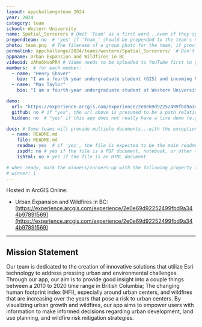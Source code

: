 ```yaml
---
layout: appchallengeteam_2024
year: 2024
category: team
school: Western University
name: Spatial_Sorcerers # Omit 'Team' as a first word...even if they specifically named themselves "Team X"
prependteam: no  # 'yes' if 'Team_' should be prepended to the team's name (i.e., they specifically named themselves "Team X" instead of just "X")
photo: team.png  # The filename of a group photo for the team, if provided (e.g., team.jpg)...expected to be located inside the images folder in the team's repo.
permalink: appchallenge/2024/teams/western/Spatial_Sorcerers/  # Don't forget to update the school short-code in the URL...
appname: Urban Expansion and Wildfires in BC
videoid: oAho6HsoPR4 # Video needs to be uploaded to YouTube first to get this ID
members:  # for each member:
  - name: "Henry Shaver"
    bio: "I am a fourth year undergraduate student (GIS) and incoming MSc candidate at Western University. My research primarily focuses on human mobility and accessibility across time and space. I am interested in applying quantitative transportation geography methods to solve environmental and social justice issues."
  - name: "Max Taylor"
    bio: "I am a fourth-year undergraduate student at Western University majoring in GIS. My passion lies in community planning, GIS, transportation, and parks. I was awarded the Undergraduate Student Research Internship (USRI) at Western University and I am currently an Esri Canada Centres of Excellence (ECCE) Student Associate at Western University."

demo:
  url: "https://experience.arcgis.com/experience/2e0e69d92252499fbd9a344b97891569"  # A relative path if hosted from the team's folder in the GitHub repo, otherwise a full url (and specify "no" for the github property below)
  github: no # if "yes", the url above is presumed to be a path relative to the gh_pages URL for the team in GitHub...otherwise, a full URL is expected.
  hidden: no  # "yes" if this app does not really have a live demo (e.g., mobile/AppStudio apps)

docs: # Some teams will provide multiple documents...with the exception of the README.md, these are generally expected to be in a docs/ subfolder of their repo
  - name: README.md
    file: README.md
    readme: yes  # if 'yes', the file is expected to be the main readme document at the root of the team's repository
    ispdf: no # yes if the file is a PDF document, notebook, or other type of file (since the filename will need to be appended to the URL)
    ishtml: no # yes if the file is an HTML document

# when ready, mark the winners/runners-up with the following property (1, 2 or 3 for winners and first/second runners-up):
# winner: 1
---
```


Hosted in ArcGIS Online:

- Urban Expansion and Wildfires in BC: [https://experience.arcgis.com/experience/2e0e69d92252499fbd9a344b97891569](https://experience.arcgis.com/experience/2e0e69d92252499fbd9a344b97891569)

---

## Mission Statement

Our team is dedicated to the creation of innovative solutions that utilize Esri technology to address pressing urban and environmental challenges. Through our app, our aim is to provide good insight into a couple things between a 2010 to 2020 time range in British Columbia; The changing human footprint index (HFI), especially around urban centers, and wildfires that are increasing over the years that pose a risk to urban centers. By visualizing urban growth and wildfires, our app aims to empower users with information to make informed decisions regarding urban development, land use planning, and wildfire risk mitigation strategies.